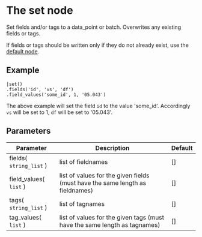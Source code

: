 The set node
=====================

Set fields and/or tags to a data_point or batch.
Overwrites any existing fields or tags.

If fields or tags should be written only if they do not already exist, 
use the [default node](default.md).


Example
-------
```dfs  
|set()
.fields('id', 'vs', 'df')
.field_values('some_id', 1, '05.043')
```

The above example will set the field `id` to the value 'some_id'.
Accordingly `vs` will be set to 1, `df` will be set to '05.043'.


Parameters
----------

Parameter     | Description | Default 
--------------|-------------|--------- 
fields( `string_list` )| list of fieldnames | []
field_values( `list` )|list of values for the given fields (must have the same length as fieldnames)|[]
tags( `string_list` )| list of tagnames | []
tag_values( `list` )|list of values for the given tags (must have the same length as tagnames)|[]
